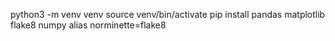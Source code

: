 python3 -m venv venv
source venv/bin/activate
pip install pandas matplotlib flake8 numpy
alias norminette=flake8